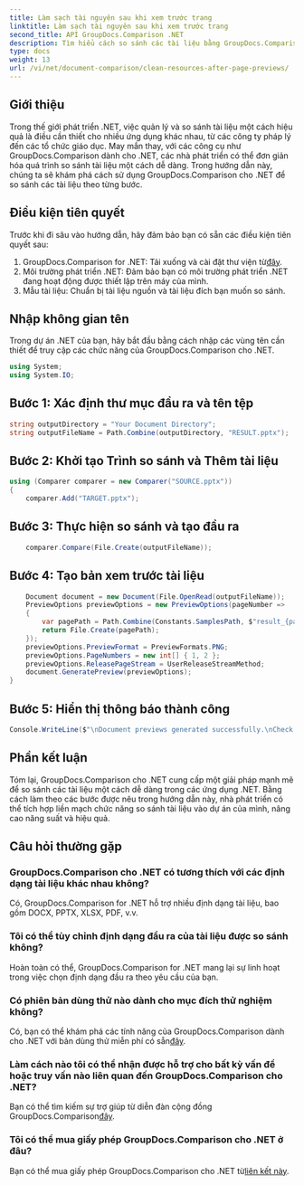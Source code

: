 ```yaml
---
title: Làm sạch tài nguyên sau khi xem trước trang
linktitle: Làm sạch tài nguyên sau khi xem trước trang
second_title: API GroupDocs.Comparison .NET
description: Tìm hiểu cách so sánh các tài liệu bằng GroupDocs.Comparison cho .NET từng bước. Nâng cao ứng dụng .NET của bạn bằng tính năng quản lý tài liệu hiệu quả.
type: docs
weight: 13
url: /vi/net/document-comparison/clean-resources-after-page-previews/
---
```

## Giới thiệu
Trong thế giới phát triển .NET, việc quản lý và so sánh tài liệu một cách hiệu quả là điều cần thiết cho nhiều ứng dụng khác nhau, từ các công ty pháp lý đến các tổ chức giáo dục. May mắn thay, với các công cụ như GroupDocs.Comparison dành cho .NET, các nhà phát triển có thể đơn giản hóa quá trình so sánh tài liệu một cách dễ dàng. Trong hướng dẫn này, chúng ta sẽ khám phá cách sử dụng GroupDocs.Comparison cho .NET để so sánh các tài liệu theo từng bước.
## Điều kiện tiên quyết
Trước khi đi sâu vào hướng dẫn, hãy đảm bảo bạn có sẵn các điều kiện tiên quyết sau:
1.  GroupDocs.Comparison for .NET: Tải xuống và cài đặt thư viện từ[đây](https://releases.groupdocs.com/comparison/net/).
2. Môi trường phát triển .NET: Đảm bảo bạn có môi trường phát triển .NET đang hoạt động được thiết lập trên máy của mình.
3. Mẫu tài liệu: Chuẩn bị tài liệu nguồn và tài liệu đích bạn muốn so sánh.

## Nhập không gian tên
Trong dự án .NET của bạn, hãy bắt đầu bằng cách nhập các vùng tên cần thiết để truy cập các chức năng của GroupDocs.Comparison cho .NET.

```csharp
using System;
using System.IO;
```

## Bước 1: Xác định thư mục đầu ra và tên tệp
```csharp
string outputDirectory = "Your Document Directory";
string outputFileName = Path.Combine(outputDirectory, "RESULT.pptx");
```
## Bước 2: Khởi tạo Trình so sánh và Thêm tài liệu
```csharp
using (Comparer comparer = new Comparer("SOURCE.pptx"))
{
    comparer.Add("TARGET.pptx");
```
## Bước 3: Thực hiện so sánh và tạo đầu ra
```csharp
    comparer.Compare(File.Create(outputFileName));
```
## Bước 4: Tạo bản xem trước tài liệu
```csharp
    Document document = new Document(File.OpenRead(outputFileName));
    PreviewOptions previewOptions = new PreviewOptions(pageNumber =>
    {
        var pagePath = Path.Combine(Constants.SamplesPath, $"result_{pageNumber}.png");
        return File.Create(pagePath);
    });
    previewOptions.PreviewFormat = PreviewFormats.PNG;
    previewOptions.PageNumbers = new int[] { 1, 2 };
    previewOptions.ReleasePageStream = UserReleaseStreamMethod;
    document.GeneratePreview(previewOptions);
}
```
## Bước 5: Hiển thị thông báo thành công
```csharp
Console.WriteLine($"\nDocument previews generated successfully.\nCheck output in {outputDirectory}.");
```

## Phần kết luận
Tóm lại, GroupDocs.Comparison cho .NET cung cấp một giải pháp mạnh mẽ để so sánh các tài liệu một cách dễ dàng trong các ứng dụng .NET. Bằng cách làm theo các bước được nêu trong hướng dẫn này, nhà phát triển có thể tích hợp liền mạch chức năng so sánh tài liệu vào dự án của mình, nâng cao năng suất và hiệu quả.
## Câu hỏi thường gặp
### GroupDocs.Comparison cho .NET có tương thích với các định dạng tài liệu khác nhau không?
Có, GroupDocs.Comparison for .NET hỗ trợ nhiều định dạng tài liệu, bao gồm DOCX, PPTX, XLSX, PDF, v.v.
### Tôi có thể tùy chỉnh định dạng đầu ra của tài liệu được so sánh không?
Hoàn toàn có thể, GroupDocs.Comparison for .NET mang lại sự linh hoạt trong việc chọn định dạng đầu ra theo yêu cầu của bạn.
### Có phiên bản dùng thử nào dành cho mục đích thử nghiệm không?
 Có, bạn có thể khám phá các tính năng của GroupDocs.Comparison dành cho .NET với bản dùng thử miễn phí có sẵn[đây](https://releases.groupdocs.com/).
### Làm cách nào tôi có thể nhận được hỗ trợ cho bất kỳ vấn đề hoặc truy vấn nào liên quan đến GroupDocs.Comparison cho .NET?
 Bạn có thể tìm kiếm sự trợ giúp từ diễn đàn cộng đồng GroupDocs.Comparison[đây](https://forum.groupdocs.com/c/comparison/12).
### Tôi có thể mua giấy phép GroupDocs.Comparison cho .NET ở đâu?
Bạn có thể mua giấy phép GroupDocs.Comparison cho .NET từ[liên kết này](https://purchase.groupdocs.com/buy).